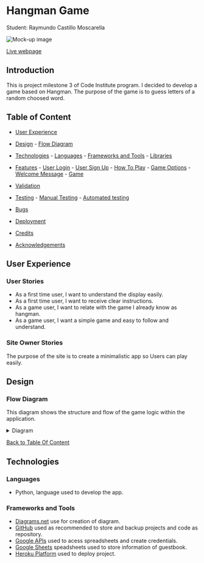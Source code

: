 # Hangman Game

Student: Raymundo Castillo Moscarella

![Mock-up image](/doc/xxxx.png)

 [Live webpage](https://.herokuapp.com)

## Introduction

This is project milestone 3 of Code Institute program. I decided to develop a game based on Hangman. The purpose of the game is to guess letters of a random choosed word.

## Table of Content
* [User Experience](#user-experience)

* [Design](#design)
        -  [Flow Diagram](#flow-diagram)
* [Technologies](#technologies)
        - [Languages](#languages)
        - [Frameworks and Tools](#frameworks-and-tools)
        - [Libraries](#libraries)
* [Features](#features)
        - [User Login](#user-login)
        - [User Sign Up](#user-sign-up)
        - [How To Play](#how-to-play)
        - [Game Options](#game-options)
        - [Welcome Message](#welcome-message)
        - [Game](#game)
* [Validation](#validation)
* [Testing](#testing)
        - [Manual Testing](#manual-testing)
        - [Automated testing](#automated-testing)
* [Bugs](#bugs)
* [Deployment](#deployment)
* [Credits](#credits)
* [Acknowledgements](#acknowledgements)


## User Experience
 
### User Stories
 
* As a first time user, I want to understand the display easily.
* As a first time user, I want to receive clear instructions.
* As a game user, I want to relate with the game I already know as hangman.
* As a game user, I want a simple game and easy to follow and understand.
 
### Site Owner Stories
 
The purpose of the site is to create a minimalistic app so Users can play easily.
 
## Design
 
### Flow Diagram
This diagram shows the structure and flow of the game logic within the application.
 
<details><summary>Diagram</summary>
<img src="documentation/diagram.png">
</details>
 
[Back to Table Of Content](#table-of-content)

## Technologies
 
### Languages
- Python, language used to develop the app.
 
### Frameworks and Tools
- [Diagrams.net](https://app.diagrams.net/) use for creation of diagram.
- [GitHub](https://github.com/) used as recommended to store and backup projects and code as repository.
- [Google APIs](https://cloud.google.com/cloud-console/) used to acess spreadsheets and create credentials.
- [Google Sheets](https://www.google.co.uk/sheets/about/) speadsheets used to store information of guestbook.
- [Heroku Platform](https://dashboard.heroku.com/) used to deploy project.
 